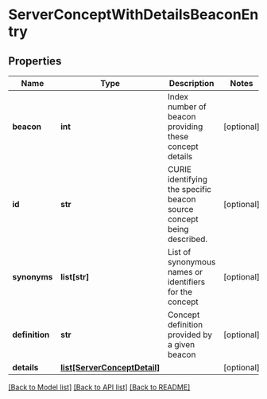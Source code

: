 # ServerConceptWithDetailsBeaconEntry

## Properties
Name | Type | Description | Notes
------------ | ------------- | ------------- | -------------
**beacon** | **int** | Index number of beacon providing these concept details  | [optional] 
**id** | **str** | CURIE identifying the specific beacon source concept being described.  | [optional] 
**synonyms** | **list[str]** | List of synonymous names or identifiers for the concept  | [optional] 
**definition** | **str** | Concept definition provided by a given beacon  | [optional] 
**details** | [**list[ServerConceptDetail]**](ServerConceptDetail.md) |  | [optional] 

[[Back to Model list]](../README.md#documentation-for-models) [[Back to API list]](../README.md#documentation-for-api-endpoints) [[Back to README]](../README.md)


